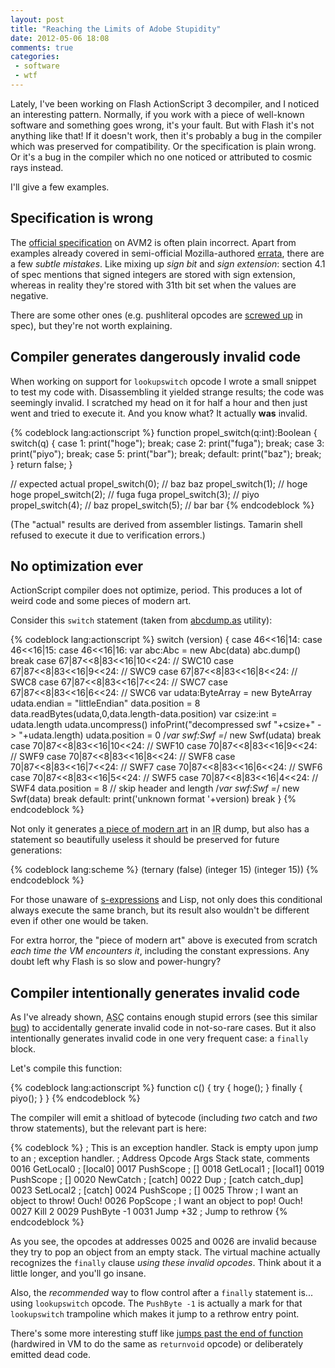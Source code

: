 ```yaml
---
layout: post
title: "Reaching the Limits of Adobe Stupidity"
date: 2012-05-06 18:08
comments: true
categories:
 - software
 - wtf
---
```


Lately, I've been working on Flash ActionScript 3 decompiler, and I noticed an interesting pattern. Normally, if you work with a piece of well-known software and something goes wrong, it's your fault. But with Flash it's not anything like that! If it doesn't work, then it's probably a bug in the compiler which was preserved for compatibility. Or the specification is plain wrong. Or it's a bug in the compiler which no one noticed or attributed to cosmic rays instead.

I'll give a few examples.
<!--more-->
Specification is wrong
----------------------

The [official specification][] on AVM2 is often plain incorrect. Apart from examples already covered in semi-official Mozilla-authored [errata][], there are a few *subtle mistakes*. Like mixing up *sign bit* and *sign extension*: section 4.1 of spec mentions that signed integers are stored with sign extension, whereas in reality they're stored with 31th bit set when the values are negative.

There are some other ones (e.g. pushliteral opcodes are [screwed up][] in spec), but they're not worth explaining.

  [official specification]: http://www.adobe.com/content/dam/Adobe/en/devnet/actionscript/articles/avm2overview.pdf
  [errata]: https://wiki.mozilla.org/Tamarin::AVM2_Overview_Errata
  [screwed up]: https://github.com/whitequark/furnace-avm2/commit/9e6f833cd8231385dc95e3ae54cbedcdb4143791

Compiler generates dangerously invalid code
-------------------------------------------

When working on support for `lookupswitch` opcode I wrote a small snippet to test my code with. Disassembling it yielded strange results; the code was seemingly invalid. I scratched my head on it for half a hour and then just went and tried to execute it. And you know what? It actually **was** invalid.

{% codeblock lang:actionscript %}
function propel_switch(q:int):Boolean {
  switch(q) {
  case 1:
    print("hoge");
  break;
  case 2:
    print("fuga");
  break;
  case 3:
    print("piyo");
  break;
  case 5:
    print("bar");
  break;
  default:
    print("baz");
  break;
  }
  return false;
}

//                   expected   actual
propel_switch(0); // baz        baz
propel_switch(1); // hoge       hoge
propel_switch(2); // fuga       fuga
propel_switch(3); // piyo       <nothing printed>
propel_switch(4); // baz        <infinite loop>
propel_switch(5); // bar        bar
{% endcodeblock %}

(The "actual" results are derived from assembler listings. Tamarin shell refused to execute it due to verification errors.)

No optimization ever
--------------------

ActionScript compiler does not optimize, period. This produces a lot of weird code and some pieces of modern art.

Consider this `switch` statement (taken from [abcdump.as] utility):

{% codeblock lang:actionscript %}
 switch (version) {
 case 46<<16|14:
 case 46<<16|15:
 case 46<<16|16:
     var abc:Abc = new Abc(data)
     abc.dump()
     break
 case 67|87<<8|83<<16|10<<24: // SWC10
 case 67|87<<8|83<<16|9<<24: // SWC9
 case 67|87<<8|83<<16|8<<24: // SWC8
 case 67|87<<8|83<<16|7<<24: // SWC7
 case 67|87<<8|83<<16|6<<24: // SWC6
     var udata:ByteArray = new ByteArray
     udata.endian = "littleEndian"
     data.position = 8
     data.readBytes(udata,0,data.length-data.position)
     var csize:int = udata.length
     udata.uncompress()
     infoPrint("decompressed swf "+csize+" -> "+udata.length)
     udata.position = 0
     /*var swf:Swf =*/ new Swf(udata)
     break
 case 70|87<<8|83<<16|10<<24: // SWF10
 case 70|87<<8|83<<16|9<<24: // SWF9
 case 70|87<<8|83<<16|8<<24: // SWF8
 case 70|87<<8|83<<16|7<<24: // SWF7
 case 70|87<<8|83<<16|6<<24: // SWF6
 case 70|87<<8|83<<16|5<<24: // SWF5
 case 70|87<<8|83<<16|4<<24: // SWF4
     data.position = 8 // skip header and length
     /*var swf:Swf =*/ new Swf(data)
     break
 default:
     print('unknown format '+version)
     break
 }
{% endcodeblock %}

Not only it generates [a piece of modern art](https://gist.github.com/2622705) in an <abbr title="Internal Representation">IR</abbr> dump, but also has a statement so beautifully useless it should be preserved for future generations:

{% codeblock lang:scheme %}
  (ternary (false) (integer 15) (integer 15))
{% endcodeblock %}

For those unaware of [s-expressions][] and Lisp, not only does this conditional always execute the same branch, but its result also wouldn't be different even if other one would be taken.

For extra horror, the "piece of modern art" above is executed from scratch _each time the VM encounters it_, including the constant expressions. Any doubt left why Flash is so slow and power-hungry?

  [abcdump.as]: http://hg.mozilla.org/tamarin-redux/file/b7e3811ee1ae/utils/abcdump.as#1267
  [s-expressions]: https://en.wikipedia.org/wiki/S-expression

Compiler intentionally generates invalid code
---------------------------------------------

As I've already shown, <abbr title="ActionScript compiler">ASC</abbr> contains enough stupid errors (see this similar [bug][]) to accidentally generate invalid code in not-so-rare cases. But it also intentionally generates invalid code in one very frequent case: a `finally` block.

Let's compile this function:

{% codeblock lang:actionscript %}
    function c() {
      try {
        hoge();
      } finally {
        piyo();
      }
    }
{% endcodeblock %}

The compiler will emit a shitload of bytecode (including _two_ catch and _two_ throw statements), but the relevant part is here:

{% codeblock %}
 ; This is an exception handler. Stack is empty upon jump to an
 ; exception handler.
 ; Address          Opcode    Args   Stack state, comments
   0016             GetLocal0        ; [local0]
   0017             PushScope        ; []
   0018             GetLocal1        ; [local1]
   0019             PushScope        ; []
   0020              NewCatch        ; [catch]
   0022                   Dup        ; [catch catch_dup]
   0023             SetLocal2        ; [catch]
   0024             PushScope        ; []
   0025                 Throw        ; I want an object to throw! Ouch!
   0026              PopScope        ; I want an object to pop! Ouch!
   0027                  Kill     2
   0029              PushByte    -1
   0031                  Jump   +32  ; Jump to rethrow
{% endcodeblock %}

As you see, the opcodes at addresses 0025 and 0026 are invalid because they try to pop an object from an empty stack. The virtual machine actually recognizes the `finally` clause _using these invalid opcodes_. Think about it a little longer, and you'll go insane.

Also, the _recommended_ way to flow control after a `finally` statement is... using `lookupswitch` opcode. The `PushByte -1` is actually a mark for that `lookupswitch` trampoline which makes it jump to a rethrow entry point.

There's some more interesting stuff like [jumps past the end of function][jumps] (hardwired in VM to do the same as `returnvoid` opcode) or deliberately emitted dead code.

  [bug]: http://bugs.adobe.com/jira/browse/ASC-74
  [jumps]: http://stackoverflow.com/questions/8841456/why-does-the-flash-actionscript3-compiler-emit-unnecessary-code